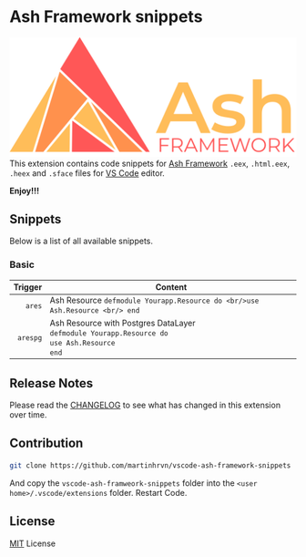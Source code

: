 # Ash Framework snippets
![](images/ash-logo.png)
This extension contains code snippets for [Ash Framework](https://www.ash-hq.org/) `.eex`, `.html.eex`, `.heex` and `.sface` files for [VS Code](https://code.visualstudio.com/) editor.

**Enjoy!!!**

## Snippets

Below is a list of all available snippets.

### Basic

|  Trigger | Content                                                                                                      |
| -------: | ------------------------------------------------------------------------------------------------------------ |
|   `ares` | Ash Resource `defmodule Yourapp.Resource do <br/>use Ash.Resource <br/> end`                                 |
| `arespg` | Ash Resource with Postgres DataLayer <br>`defmodule Yourapp.Resource do `<br/>`use Ash.Resource` <br/> `end` |

## Release Notes

Please read the [CHANGELOG](CHANGELOG.md) to see what has changed in this extension over time.

## Contribution

```sh
git clone https://github.com/martinhrvn/vscode-ash-framework-snippets
```

And copy the `vscode-ash-framweork-snippets` folder into the `<user home>/.vscode/extensions` folder. Restart Code.

## License

[MIT](LICENSE.md) License

